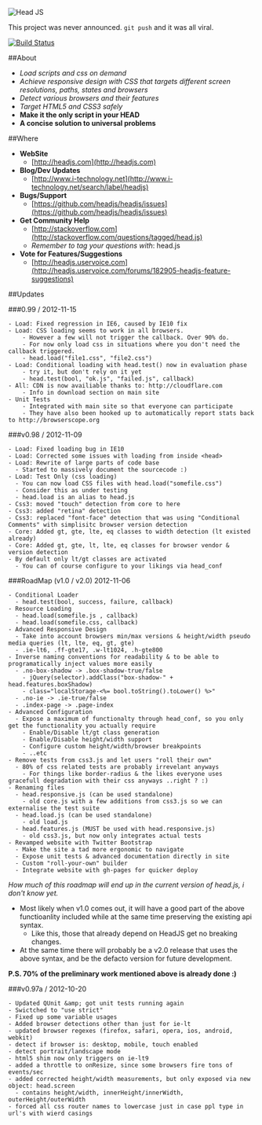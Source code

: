 ![Head JS](http://headjs.com/media/img/headjs.gif)

This project was never announced. `git push` and it was all viral.

[![Build Status](https://travis-ci.org/headjs/headjs.png?branch=master)](https://travis-ci.org/headjs/headjs)

##About
  * _Load scripts and css on demand_
  * _Achieve responsive design with CSS that targets different screen resolutions, paths, states and browsers_
  * _Detect various browsers and their features_
  * _Target HTML5 and CSS3 safely_
  * __Make it the only script in your HEAD__
  * __A concise solution to universal problems__


##Where
* __WebSite__
  * [http://headjs.com](http://headjs.com)
* __Blog/Dev Updates__
  * [http://www.i-technology.net](http://www.i-technology.net/search/label/headjs)
* __Bugs/Support__
  * [https://github.com/headjs/headjs/issues](https://github.com/headjs/headjs/issues)
* __Get Community Help__
  * [http://stackoverflow.com](http://stackoverflow.com/questions/tagged/head.js)
  * _Remember to tag your questions with_: head.js
* __Vote for Features/Suggestions__
  * [http://headjs.uservoice.com](http://headjs.uservoice.com/forums/182905-headjs-feature-suggestions)

##Updates

###0.99 / 2012-11-15

	- Load: Fixed regression in IE6, caused by IE10 fix
	- Load: CSS loading seems to work in all browsers.
		- However a few will not trigger the callback. Over 90% do.
		- For now only load css in situations where you don't need the callback triggered.
		- head.load("file1.css", "file2.css")
	- Load: Conditional loading with head.test() now in evaluation phase
		- try it, but don't rely on it yet
		- head.test(bool, "ok.js", "failed.js", callback)
	- All: CDN is now availiable thanks to: http://cloudflare.com
		- Info in download section on main site
	- Unit Tests
		- Integrated with main site so that everyone can participate
		- They have also been hooked up to automatically report stats back to http://browserscope.org


###v0.98 / 2012-11-09

	- Load: Fixed loading bug in IE10
	- Load: Corrected some issues with loading from inside <head>
	- Load: Rewrite of large parts of code base
	  - Started to massively document the sourcecode :)
	- Load: Test Only (css loading)
	  - You can now load CSS files with head.load("somefile.css")
	  - Consider this as under testing
	  - head.load is an alias to head.js
	- Css3: moved "touch" detection from core to here
	- Css3: added "retina" detection
	- Css3: replaced "font-face" detection that was using "Conditional Comments" with simplisitc browser version detection
	- Core: Added gt, gte, lte, eq classes to width detection (lt existed already)
	- Core: Added gt, gte, lt, lte, eq classes for browser vendor & version detection
	- By default only lt/gt classes are activated
	  - You can of course configure to your likings via head_conf


###RoadMap (v1.0 / v2.0) 2012-11-06

	- Conditional Loader
	  - head.test(bool, success, failure, callback)
	- Resource Loading
	  - head.load(somefile.js , callback)
	  - head.load(somefile.css, callback)
	- Advanced Responsive Design
	  - Take into account browsers min/max versions & height/width pseudo media queries (lt, lte, eq, gt, gte)
	  - .ie-lt6, .ff-gte17, .w-lt1024, .h-gte800
	- Inverse naming conventions for readability & to be able to programatically inject values more easily
	  - .no-box-shadow -> .box-shadow-true/false
		- jQuery(selector).addClass("box-shadow-" + head.features.boxShadow)
		- class="localStorage-<%= bool.toString().toLower() %>"
	  - .no-ie -> .ie-true/false
	  - .index-page -> .page-index
	- Advanced Configuration  
	  - Expose a maximum of functionalty through head_conf, so you only get the functionality you actually require
	    - Enable/Disable lt/gt class generation
	    - Enable/Disable height/width support
   	    - Configure custom height/width/browser breakpoints 
	    - ..etc
	- Remove tests from css3.js and let users "roll their own"
      - 80% of css related tests are probably irrevelant anyways
        - For things like border-radius & the likes everyone uses gracefull degradation with their css anyways ..right ? :)
	- Renaming files
	  - head.responsive.js (can be used standalone)
	    - old core.js with a few additions from css3.js so we can externalise the test suite
	  - head.load.js (can be used standalone)
	    - old load.js
	  - head.features.js (MUST be used with head.responsive.js)
	    - old css3.js, but now only integrates actual tests	  
	- Revamped website with Twitter Bootstrap
	  - Make the site a tad more ergonomic to navigate
	  - Expose unit tests & advanced documentation directly in site
	  - Custom "roll-your-own" builder
	  - Integrate website with gh-pages for quicker deploy
	  
*How much of this roadmap will end up in the current version of head.js, i don't know yet.*

* Most likely when v1.0 comes out, it will have a good part of the above functioanlity included while at the same time preserving the existing api syntax.
  * Like this, those that already depend on HeadJS get no breaking changes.
* At the same time there will probably be a v2.0 release that uses the above syntax, and be the defacto version for future development.
	  
__P.S. 70% of the preliminary work mentioned above is already done :)__

###v0.97a / 2012-10-20

	- Updated QUnit &amp; got unit tests running again
	- Swictched to "use strict"
	- Fixed up some variable usages
	- Added browser detections other than just for ie-lt
	- updated browser regexes (firefox, safari, opera, ios, android, webkit)
	- detect if browser is: desktop, mobile, touch enabled
	- detect portrait/landscape mode
	- html5 shim now only triggers on ie-lt9
	- added a throttle to onResize, since some browsers fire tons of events/sec
	- added corrected height/width measurements, but only exposed via new object: head.screen
	  - contains height/width, innerHeight/innerWidth, outerHeight/outerWidth
	- forced all css router names to lowercase just in case ppl type in url's with wierd casings